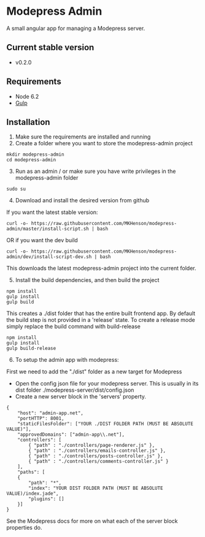 # Modepress Admin
A small angular app for managing a Modepress server.

## Current stable version
* v0.2.0

## Requirements
* Node 6.2
* [Gulp](https://github.com/gulpjs/gulp/blob/master/docs/getting-started.md)

## Installation

1) Make sure the requirements are installed and running
2) Create a folder where you want to store the modepress-admin project

```
mkdir modepress-admin
cd modepress-admin
```

3) Run as an admin / or make sure you have write privileges in the modepress-admin folder
```
sudo su
```

4) Download and install the desired version from github

If you want the latest stable version:

```
curl -o- https://raw.githubusercontent.com/MKHenson/modepress-admin/master/install-script.sh | bash
```

OR if you want the dev build

```
curl -o- https://raw.githubusercontent.com/MKHenson/modepress-admin/dev/install-script-dev.sh | bash
```

This downloads the latest modepress-admin project into the current folder.

5) Install the build dependencies, and then build the project

```
npm install
gulp install
gulp build
```

This creates a ./dist folder that has the entire built frontend app. By default the build step is not
provided in a 'release' state. To create a release mode simply replace the build command with build-release

```
npm install
gulp install
gulp build-release
```

6) To setup the admin app with modepress:

First we need to add the "./dist" folder as a new target for Modepress

* Open the config json file for your modepress server. This is usually in its dist folder ./modepress-server/dist/config.json
* Create a new server block in the 'servers' property.
```
{
    "host": "admin-app.net",
    "portHTTP": 8001,
    "staticFilesFolder": ["YOUR ./DIST FOLDER PATH (MUST BE ABSOLUTE VALUE)"],
    "approvedDomains": ["admin-app\\.net"],
    "controllers": [
        { "path" : "./controllers/page-renderer.js" },
        { "path" : "./controllers/emails-controller.js" },
        { "path" : "./controllers/posts-controller.js" },
        { "path" : "./controllers/comments-controller.js" }
    ],
    "paths": [
    {
        "path": "*",
        "index": "YOUR DIST FOLDER PATH (MUST BE ABSOLUTE VALUE)/index.jade",
        "plugins": []
    }]
}
```

See the Modepress docs for more on what each of the server block properties do.